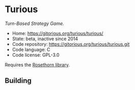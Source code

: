 # Turious

_Turn-Based Strategy Game._

- Home: https://gitorious.org/turious/turious/
- State: beta, inactive since 2014
- Code repository: https://gitorious.org/turious/turious.git
- Code language: C
- Code license: GPL-3.0

Requires the [Rosethorn library](https://gitorious.org/rosethorn/rosethorn).

## Building

